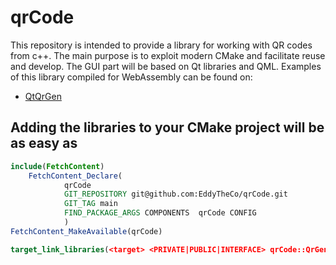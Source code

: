 # qrCode

This repository is intended to provide a library for working with QR codes from c++. The main purpose is to exploit modern CMake and facilitate reuse and develop.
The GUI part will be based on Qt libraries and QML. Examples of this library compiled for WebAssembly can be found on:
- [QtQrGen](https://eddytheco.github.io/qmlonline/?example_url=qt_qr_gen)

## Adding the libraries to your CMake project will be as easy as

```CMake
include(FetchContent)
	FetchContent_Declare(
			qrCode
			GIT_REPOSITORY git@github.com:EddyTheCo/qrCode.git
			GIT_TAG main
			FIND_PACKAGE_ARGS COMPONENTS  qrCode CONFIG  
 			)
FetchContent_MakeAvailable(qrCode)

target_link_libraries(<target> <PRIVATE|PUBLIC|INTERFACE> qrCode::QrGen qrCode::QtQrGen)
```



